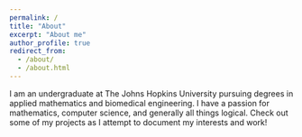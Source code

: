 ```yaml
---
permalink: /
title: "About"
excerpt: "About me"
author_profile: true
redirect_from: 
  - /about/
  - /about.html
---
```


I am an undergraduate at The Johns Hopkins University pursuing degrees in applied mathematics and biomedical engineering. I have a passion for mathematics, computer science, and generally all things logical. Check out some of my projects as I attempt to document my interests and work!